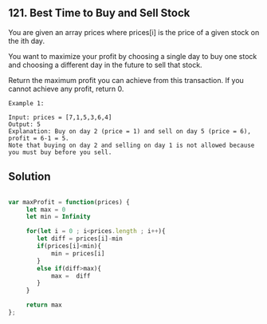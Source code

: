 ## 121. Best Time to Buy and Sell Stock

You are given an array prices where prices[i] is the price of a given stock on the ith day.

You want to maximize your profit by choosing a single day to buy one stock and choosing a different day in the future to sell that stock.

Return the maximum profit you can achieve from this transaction. If you cannot achieve any profit, return 0.

 
```
Example 1:

Input: prices = [7,1,5,3,6,4]
Output: 5
Explanation: Buy on day 2 (price = 1) and sell on day 5 (price = 6), profit = 6-1 = 5.
Note that buying on day 2 and selling on day 1 is not allowed because you must buy before you sell.
```

## Solution

```jsx

var maxProfit = function(prices) {
     let max = 0
     let min = Infinity

     for(let i = 0 ; i<prices.length ; i++){
        let diff = prices[i]-min
        if(prices[i]<min){
            min = prices[i]
        }
        else if(diff>max){
            max =  diff
        }
     }

     return max
};
```